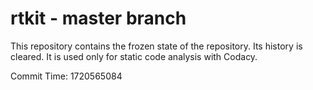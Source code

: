 # rtkit - master branch

This repository contains the frozen state of the repository.
Its history is cleared. It is used only for static code
analysis with Codacy.

Commit Time: 1720565084